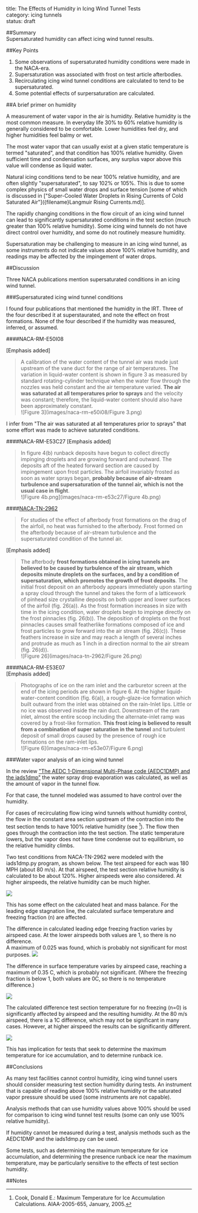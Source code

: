 title: The Effects of Humidity in Icing Wind Tunnel Tests   
category: icing tunnels  
status: draft  

##Summary  
Supersaturated humidity can affect icing wind tunnel results.  

##Key Points  
1. Some observations of supersaturated humidity conditions were made in the NACA-era.  
2. Supersaturation was associated with frost on test article afterbodies.  
3. Recirculating icing wind tunnel conditions are calculated to tend to be supersaturated.  
4. Some potential effects of surpersaturation are calculated.  

##A brief primer on humidity  

A measurement of water vapor in the air is humidity. 
Relative humidity is the most common measure. 
In everyday life 30% to 60% relative humidity is generally considered to be comfortable. 
Lower humidities feel dry, and higher humidities feel balmy or wet.

The most water vapor that can usually exist at a given static temperature is termed
"saturated", and that condition has 100% relative humidity. 
Given sufficient time and condensation surfaces, 
any surplus vapor above this value will condense as liquid water. 

Natural icing conditions tend to be near 100% relative humidity, 
and are often slightly "supersaturated", to say 102% or 105%. 
This is due to some complex physics of small water drops and surface tension
[some of which is discussed in ["Super-Cooled Water Droplets in Rising Currents of Cold Saturated Air"]({filename}Langmuir Rising Currents.md)]. 

The rapidly changing conditions in the flow circuit of an icing wind tunnel 
can lead to significantly supersaturated conditions in the test section 
(much greater than 100% relative humidity). 
Some icing wind tunnels do not have direct control over humidity, 
and some do not routinely measure humidity. 

Supersaturation may be challenging to measure in an icing wind tunnel, 
as some instruments do not indicate values above 100% relative humidity, 
and readings may be affected by the impingement of water drops.

##Discussion

Three NACA publications mention supersaturated conditions in an icing wind tunnel. 

###Supersaturated icing wind tunnel conditions

I found four publications that mentioned the humidity in the IRT. 
Three of the four described it at superstaurated, and note the effect on frost formations. 
None of the four described if the humidity was measured, inferred, or assumed. 

####NACA-RM-E50I08  

[Emphasis added]  
>A calibration of the water content of the tunnel air was made just
upstream of the vane duct for the range of air temperatures. The variation 
in liquid-water content is shown in figure 3 as measured by standard 
rotating-cylinder technique when the water flow through the nozzles
was held constant and the air temperature varied. __The air was saturated
at all temperatures prior to sprays__ and the velocity was constant;
therefore, the liquid-water content should also have been approximately
constant.  
![Figure 3](images/naca-rm-e50i08/Figure 3.png)  

I infer from "The air was saturated at all temperatures prior to sprays" 
that some effort was made to achieve saturated conditions. 

####NACA-RM-E53C27
[Emphasis added]  
>In figure 4(b) runback deposits have begun to collect directly impinging 
droplets and are growing forward and outward. The deposits aft of the heated
forward section are caused by impingement upon frost particles. The airfoil 
invariably frosted as soon as water sprays began, __probably because
of air-stream turbulence and supersaturation of the tunnel air, which is
not the usual case in flight__.  
![Figure 4b.png](images/naca-rm-e53c27/Figure 4b.png)  


####[NACA-TN-2962]({filename}NACA-TN-2962.md)  
>For studies of the effect of afterbody frost formations on the drag
of the airfoil, no heat was furnished to the afterbody. Frost formed on
the afterbody because of air-stream turbulence and the supersaturated
condition of the tunnel air.  

[Emphasis added]  
>The afterbody __frost formations obtained in icing tunnels are
believed to be caused by turbulence of the air stream, which deposits
minute droplets on the surfaces, and by a condition of supersaturation,
which promotes the growth of frost deposits__. The initial frost deposit
on an afterbody appears immediately upon starting a spray cloud through
the tunnel and takes the form of a latticework of pinhead size crystalline 
deposits on both upper and lower surfaces of the airfoil
(fig. 26(a)). As the frost formation increases in size with time in the
icing condition, water droplets begin to impinge directly on the frost
pinnacles (fig. 26(b)). The deposition of droplets on the frost pinnacles 
causes small featherlike formations composed of ice and frost
particles to grow forward into the air stream (fig. 26(c)). These
feathers increase in size and may reach a length of several inches and
protrude as much as 1 inch in a direction normal to the air stream
(fig. 26(d)).  
![Figure 26](images/naca-tn-2962/Figure 26.png)  

####NACA-RM-E53E07  
[Emphasis added]  
>Photographs of ice on the ram inlet and the carburetor screen at
the end of the icing periods are shown in figure 6. At the higher
liquid-water-content condition (fig. 6(a)), a rough-glaze-ice formation
which built outward from the inlet was obtained on the rain-Inlet lips.
Little or no ice was observed inside the rain duct. Downstream of the
ram inlet, almost the entire scoop including the alternate-inlet ramp
was covered by a frost-like formation. __This frost icing is believed to
result from a combination of super saturation in the tunnel__ and turbulent 
deposit of small drops caused by the presence of rough ice formations 
on the ram-inlet lips.  
![Figure 6](images/naca-rm-e53e07/Figure 6.png)  


###Water vapor analysis of an icing wind tunnel

In the review ["The AEDC 1-Dimensional Multi-Phase code (AEDC1DMP) and the iads1dmp"]({filename}aedc1dmp.md) 
the water spray drop evaporation was calculated, 
as well as the amount of vapor in the tunnel flow. 

For that case, the tunnel modeled was assumed to have control over the humidity. 

For cases of recirculating flow icing wind tunnels without humidity control, 
the flow in the constant area section upstream of the contraction into the test section
tends to have 100% relative humidity (see [^5]). 
The flow then goes through the contraction into the test section. 
The static temperature lowers, but the vapor does not have time 
condense out to equilibrium, so the relative humidity climbs. 

Two test conditions from NACA-TN-2962 were modeled with the iads1dmp.py program, 
as shown below. The test airspeed for each was 180 MPH (about 80 m/s). 
At that airspeed, the test section relative humidity is calculated to be about 120%. 
Higher airspeeds were also considered. 
At higher airspeeds, the relative humidity can be much higher.  

![](images/naca-tn-2962/naca_tn_2962_humidity_compare_rhs.png)  

This has some effect on the calculated heat and mass balance. 
For the leading edge stagnation line, 
the calculated surface temperature and freezing fraction (n) are affected. 

The difference in calculated leading edge freezing fraction varies by airspeed case. 
At the lower airspeeds both values are 1, so there is no difference.  
A maximum of 0.025 was found, which is probably not significant for most purposes. 
![](images/naca-tn-2962/naca_tn_2962_humidity_dt_n_rh.png)  

The difference in surface temperature varies by airspeed case, 
reaching a maximum of 0.35 C, which is probably not significant. 
(Where the freezing fraction is below 1, both values are 0C, 
so there is no temperature difference.)

![](images/naca-tn-2962/naca_tn_2962_humidity_dt_t_surface_rh.png)  

The calculated difference test section temperature for no freezing 
(n=0) is significantly affected by airspeed and the resulting humidity. 
At the 80 m/s airspeed, there is a 1C difference, 
which may not be significant in many cases. 
However, at higher airspeed the results can be significantly different. 

![](images/naca-tn-2962/naca_tn_2962_humidity_dt_max_t_rh.png)  

This has implication for tests that seek to determine the maximum temperature for ice accumulation, 
and to determine runback ice. 

##Conclusions  

As many test facilities cannot control humidity, 
icing wind tunnel users should consider measuring test section humidity during tests. 
An instrument that is capable of reading above 100% relative humidity or the 
saturated vapor pressure should be used (some instruments are not capable).

Analysis methods that can use humidity values above 100% should be used 
for comparison to icing wind tunnel test results 
(some can only use 100% relative humidity).

If humidity cannot be measured during a test, 
analysis methods such as the AEDC1DMP and the iads1dmp.py can be used. 

Some tests, 
such as determining the maximum temperature for ice accumulation, 
and determining the presence runback ice near the maximum temperature, 
may be particularly sensitive to the effects of test section humidity. 

##Notes

[^1]: Gray, Vernon H., and Bowden, Dean T.: Icing Characteristics and Anti-Icing Heat Requirements for Hollow and Internally Modified Gas-Heated Inlet Guide Vanes. NACA-RM-E50I08, 1950.  
[^2]: Gray, Vernon H., and von Glahn, Uwe H.: Effect of Ice and Frost Formations on Drag of NACA 65<sub>1</sub>-212 Airfoil for Various Modes of Thermal Ice Protection. NACA-TN-2962, 1953.  
[^3]: Gray, Vernon H., and Bowden, Dean T.: Comparison of Several Methods of Cyclic De-Icing of a Gas-Heated Airfoil. NACA-RM-E53C27, 1953.  
[^4]: Lewis, James P.: Investigation of Aerodynamic and Icing Characteristics of Flush Alternate-Inlet Induction-Systems Air Scoop. NACA-RM-E53E07, 1953.  
[^5]: Cook, Donald E.: Maximum Temperature for Ice Accumulation Calculations. AIAA-2005-655, January, 2005.   

